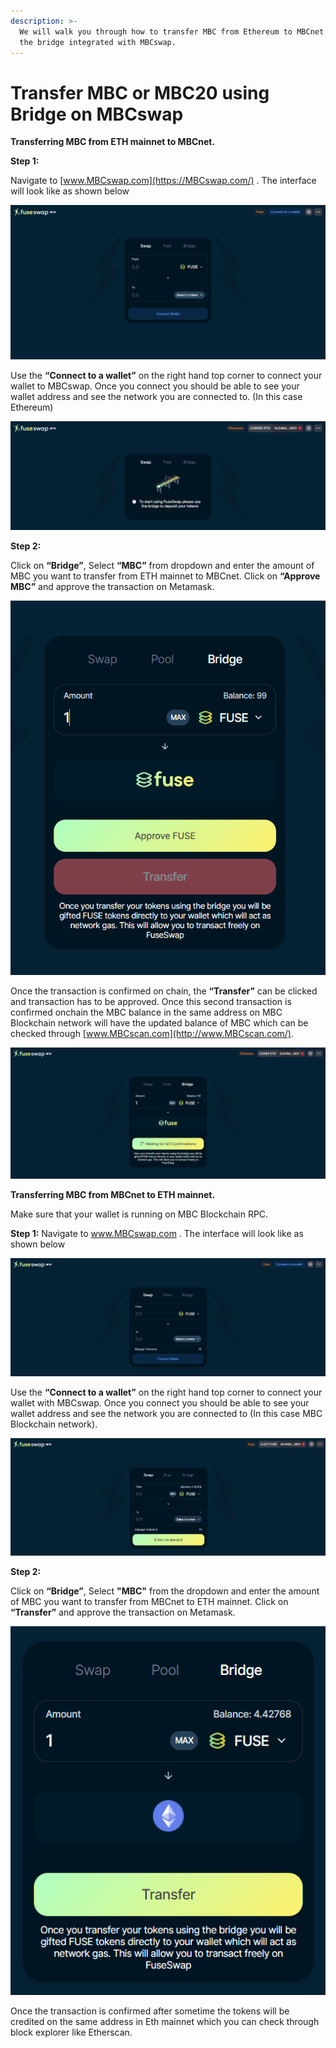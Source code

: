 ```yaml
---
description: >-
  We will walk you through how to transfer MBC from Ethereum to MBCnet using
  the bridge integrated with MBCswap.
---
```


# Transfer MBC or MBC20 using Bridge on MBCswap

**Transferring MBC from ETH mainnet to MBCnet.**

**Step 1:**

Navigate to [www.MBCswap.com](https://MBCswap.com/) . The interface will look like as shown below

![](../../.gitbook/assets/0%20%286%29.png)

Use the **“Connect to a wallet”** on the right hand top corner to connect your wallet to MBCswap. Once you connect you should be able to see your wallet address and see the network you are connected to. \(In this case Ethereum\)

![](../../.gitbook/assets/1%20%289%29.png)

**Step 2:**

Click on **“Bridge”**, Select **“MBC”** from dropdown and enter the amount of MBC you want to transfer from ETH mainnet to MBCnet. Click on **“Approve MBC”** and approve the transaction on Metamask.

![](../../.gitbook/assets/2%20%289%29.png)

Once the transaction is confirmed on chain, the **“Transfer”** can be clicked and transaction has to be approved. Once this second transaction is confirmed onchain the MBC balance in the same address on MBC Blockchain network will have the updated balance of MBC which can be checked through [www.MBCscan.com](http://www.MBCscan.com/). 

![](../../.gitbook/assets/3%20%288%29.png)

**Transferring MBC from MBCnet to ETH mainnet.**

Make sure that your wallet is running on MBC Blockchain RPC.

**Step 1:** Navigate to www.MBCswap.com . The interface will look like as shown below

![](../../.gitbook/assets/4%20%289%29.png)

Use the **“Connect to a wallet”** on the right hand top corner to connect your wallet with MBCswap. Once you connect you should be able to see your wallet address and see the network you are connected to \(In this case MBC Blockchain network\).

![](../../.gitbook/assets/5%20%286%29.png)

**Step 2:**

Click on **“Bridge”**, Select **"MBC"** from the dropdown and enter the amount of MBC you want to transfer from MBCnet to ETH mainnet. Click on **“Transfer”** and approve the transaction on Metamask.

![](../../.gitbook/assets/6%20%287%29.png)

Once the transaction is confirmed after sometime the tokens will be credited on the same address in Eth mainnet which you can check through block explorer like Etherscan.

